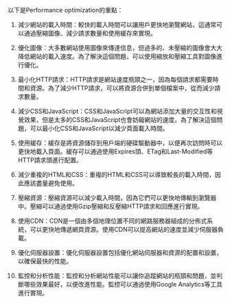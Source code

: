 

以下是Performance optimization的重點：

1. 減少網站的載入時間：較快的載入時間可以讓用戶更快地瀏覽網站，這通常可以通過壓縮圖像、減少請求數量和使用緩存來實現。

2. 優化圖像：大多數網站使用圖像來傳達信息，但過多的、未壓縮的圖像會大大降低網站的載入速度。為了解決這個問題，可以使用縮放和壓縮工具對圖像進行優化。

3. 最小化HTTP請求：HTTP請求是網站速度瓶頸之一，因為每個請求都需要時間和資源。為了減少HTTP請求，可以將資源合併到單個檔案中，從而減少請求數量。

4. 減少CSS和JavaScript：CSS和JavaScript可以為網站添加大量的交互性和視覺效果，但是太多的CSS和JavaScript也會妨礙網站的速度。為了解決這個問題，可以最小化CSS和JavaScript以減少頁面載入時間。

5. 使用緩存：緩存是將資源儲存到用戶端的硬碟驅動器中，以便再次訪問時可以更快地載入頁面。緩存可以通過使用Expires頭、ETag和Last-Modified等HTTP請求頭進行配置。

6. 減少重複的HTML和CSS：重複的HTML和CSS可以導致較長的載入時間，因此應該盡量避免使用。

7. 壓縮資源：壓縮資源可以減少載入時間，因為它們可以更快地傳輸到瀏覽器中。壓縮可以通過使用Gzip壓縮和反壓縮HTTP請求和回應進行實現。

8. 使用CDN：CDN是一個由多個地理位置不同的網路服務器組成的分佈式系統，可以更快地傳遞網頁資源。使用CDN可以提高網站的速度並減少伺服器負載。

9. 優化伺服器設置：優化伺服器設置包括優化網站伺服器和資源的配置和設置，以確保最快的性能。

10. 監控和分析性能：監控和分析網站性能可以讓你追蹤網站的瓶頸和問題，並判斷哪些效果最好，以便改進性能。監控可以通過使用Google Analytics等工具進行實現。